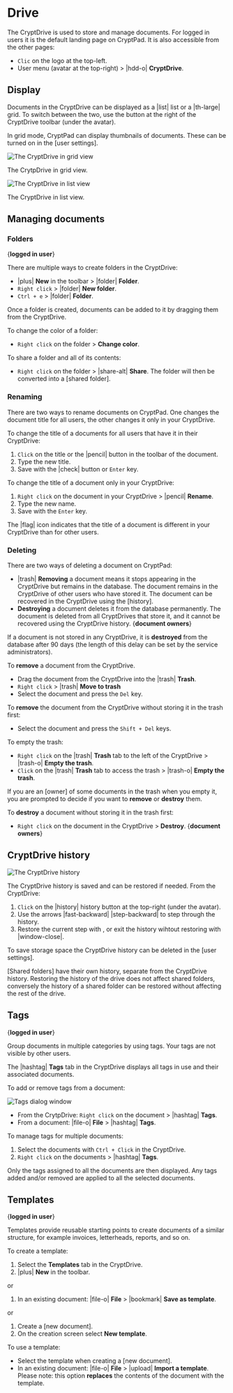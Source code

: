 
# Drive

The CryptDrive is used to store and manage documents. For logged in users it is the default landing page on CryptPad. It is also accessible from the other pages: 

- `Clic` on the logo at the top-left.
- User menu (avatar at the top-right) > |hdd-o| **CryptDrive**.

## Display

Documents in the CryptDrive can be displayed as a |list| list or a |th-large| grid. To switch between the two, use the button at the right of the CryptDrive toolbar (under the avatar). 

In grid mode, CryptPad can display thumbnails of documents. These can be turned on in the [user settings]. 

<img class="screenshot" alt="The CryptDrive in grid view" src="/images/drive-grid.png">

The CrytpDrive in grid view.

<img class="screenshot" alt="The CryptDrive in list view" src="/images/drive-list.png">

The CryptDrive in list view.

## Managing documents

### Folders
{**logged in user**}

There are multiple ways to create folders in the CryptDrive: 

- |plus| **New** in the toolbar > |folder| **Folder**.   
- `Right click` > |folder| **New folder**.
- `Ctrl + e` > |folder| **Folder**. 

Once a folder is created, documents can be added to it by dragging them from the CryptDrive. 

To change the color of a folder: 
- `Right click` on the folder > <i class="cptools cptools-palette"></i> **Change color**.

To share a folder and all of its contents: 
- `Right click` on the folder > |share-alt| **Share**. The folder will then be converted into a [shared folder].

### Renaming 

There are two ways to rename documents on CryptPad. One changes the document title for all users, the other changes it only in your CryptDrive. 

To change the title of a documents for all users that have it in their CryptDrive: 
1. `Click` on the title or the |pencil| button in the toolbar of the document. 
1. Type the new title.
1. Save with the |check| button or `Enter` key. 

To change the title of a document only in your CryptDrive:
1. `Right click` on the document in your CryptDrive > |pencil| **Rename**.
1. Type the new name. 
1. Save with the `Enter` key.

The |flag| icon indicates that the title of a document is different in your CryptDrive than for other users. 

### Deleting


There are two ways of deleting a document on CryptPad:  
- |trash| **Removing** a document means it stops appearing in the CryptDrive but remains in the database. The document remains in the CryptDrive of other users who have stored it. The document can be recovered in the CryptDrive using the [history].
- <i class="cptools cptools-destroy"></i> **Destroying** a document deletes it from the database permanently. The document is deleted from all CryptDrives that store it, and it cannot be recovered using the CryptDrive history. {**document owners**}

<div class="note">
    If a document is not stored in any CryptDrive, it is <b>destroyed</b> from the database after 90 days (the length of this delay can be set by the service administrators). 
</div>

To **remove** a document from the CryptDrive. 

- Drag the document from the CryptDrive into the |trash| **Trash**.
- `Right click` > |trash| **Move to trash**
- Select the document and press the `Del` key.

To **remove** the document from the CryptDrive without storing it in the trash first:
- Select the document and press the `Shift + Del` keys. 

To empty the trash: 
- `Right click` on the |trash| **Trash** tab to the left of the CryptDrive > |trash-o| **Empty the trash**.
- `Click` on the |trash| **Trash** tab to access the trash > |trash-o| **Empty the trash**.

If you are an [owner] of some documents in the trash when you empty it, you are prompted to decide if you want to **remove** or **destroy** them.

To **destroy** a document without storing it in the trash first:


- `Right click` on the document in the CryptDrive > <i class="cptools cptools-destroy"></i> **Destroy**. {**document owners**}



## CryptDrive history

<img class="screenshot" alt="The CryptDrive history" src="/images/drive-history.png">

The CryptDrive history is saved and can be restored if needed. From the CryptDrive: 

1. `Click` on the |history| history button at the top-right (under the avatar). 
2. Use the arrows |fast-backward| |step-backward| to step through the history. 
3. Restore the current step with <i class="fa fa-check-circle-o"></i>, or exit the history wihtout restoring with |window-close|.

To save storage space the CryptDrive history can be deleted in the [user settings]. 

<div class="note">
    [Shared folders] have their own history, separate from the CryptDrive history. Restoring the history of the drive does not affect shared folders, conversely the history of a shared folder can be restored without affecting the rest of the drive.
</div>

## Tags
{**logged in user**}

Group documents in multiple categories by using tags. Your tags are not visible by other users. 

The |hashtag| **Tags** tab in the CryptDrive displays all tags in use and their associated documents. 

To add or remove tags from a document: 

<img class="screenshot" alt="Tags dialog window" src="/images/tag-dialog.png">

- From the CrytpDrive: `Right click` on the document > |hashtag| **Tags**.
- From a document: |file-o| **File** > |hashtag| **Tags**.

To manage tags for multiple documents: 
1. Select the documents with `Ctrl + Click` in the CryptDrive. 
2. `Right click` on the documents > |hashtag| **Tags**.

Only the tags assigned to all the documents are then displayed. Any tags added and/or removed are applied to all the selected documents. 

## Templates
{**logged in user**}

Templates provide reusable starting points to create documents of a similar structure, for example invoices, letterheads, reports, and so on. 


To create a template:

1. Select the  <i class="cptools cptools-template"></i> **Templates** tab in the CryptDrive. 
1. |plus| **New** in the toolbar.

or

1. In an existing document:  |file-o| **File** > |bookmark| **Save as template**.

or 

1. Create a [new document].
1. On the creation screen select <i class="cptools cptools-new-template"></i> **New template**.

To use a template:

- Select the template when creating a [new document].
- In an existing document: |file-o| **File** > |upload| **Import a template**.  
Please note: this option **replaces** the contents of the document with the template. 







